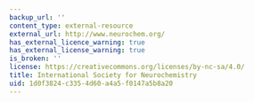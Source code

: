 ```yaml
---
backup_url: ''
content_type: external-resource
external_url: http://www.neurochem.org/
has_external_licence_warning: true
has_external_license_warning: true
is_broken: ''
license: https://creativecommons.org/licenses/by-nc-sa/4.0/
title: International Society for Neurochemistry
uid: 1d0f3824-c335-4d60-a4a5-f0147a5b8a20
---
```

